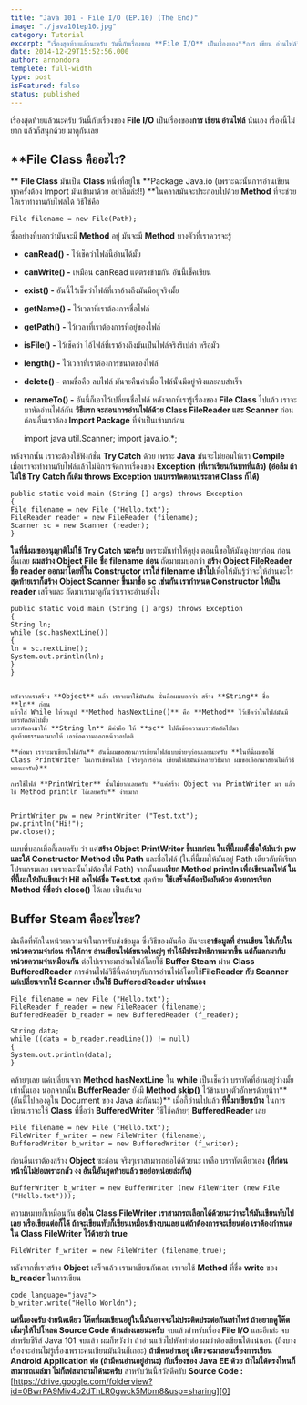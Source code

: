 ```yaml
---
title: "Java 101 - File I/O (EP.10) (The End)"
image: "./java101ep10.jpg"
category: Tutorial
excerpt: "เรื่องสุดท้ายแล้วนะครับ วันนี้กับเรื่องของ **File I/O** เป็นเรื่องของ**การ เขียน อ่านไฟล์** นั่นเอง เรื่องนี้ไม่ยาก แล้วก็สนุกด้วย มาดูกันเลย"
date: 2014-12-29T15:52:56.000
author: arnondora
templete: full-width
type: post
isFeatured: false
status: published
---
```


เรื่องสุดท้ายแล้วนะครับ วันนี้กับเรื่องของ **File I/O** เป็นเรื่องของ**การ เขียน อ่านไฟล์** นั่นเอง เรื่องนี้ไม่ยาก แล้วก็สนุกด้วย มาดูกันเลย

## **File Class คืออะไร?
**
**File Class** มันเป็น **Class** หนึ่งที่อยู่ใน **Package Java.io (เพราะฉะนั้นการอ่านเขียนทุกครั้งต้อง Import มันเข้ามาด้วย อย่าลืมล่ะ!!) **ในคลาสมันจะประกอบไปด้วย **Method** ที่จะช่วยให้เราทำงานกับไฟล์ได้ วิธีใช้คือ


    File filename = new File(Path);


ซึ่งอย่างทื่บอกว่ามันจะมี **Method** อยู่ มันจะมี **Method** บางตัวที่เราควรจะรู้

* **canRead() -** ไว้เช็คว่าไฟล์นี้อ่านได้มั้ย
* **canWrite() -** เหมือน canRead แต่ตรงข้ามกัน อันนี้เช็คเขียน
* **exist()  -** อันนี้ไว้เช็คว่าไฟล์ที่เราอ้างถึงมันมีอยู่จริงมั้ย
* **getName() -** ไว้เวลาที่เราต้องการชื่อไฟล์
* **getPath() -** ไว้เวลาที่เราต้องการที่อยู่ของไฟล์
* **isFile() -** ไว้เช็คว่า ไอ้ไฟล์ที่เราอ้างถึงมันเป็นไฟล์จริงรึเปล่า หรือมั่ว
* **length() -** ไว้เวลาที่เราต้องการขนาดของไฟล์
* **delete() -** ตามชื่อคือ ลบไฟล์ มันจะคืนค่าเมื่อ ไฟล์นั้นมีอยู่จริงและลบสำเร็จ
* **renameTo() -** อันนี้ก็เอาไว้เปลี่ยนชื่อไฟล์
หลังจากที่เรารู้เรื่องของ **File Class** ไปแล้ว เราจะมาหัดอ่านไฟล์กัน **วิธีแรก จะสอนการอ่านไฟล์ด้วย Class FileReader และ Scanner** ก่อน
ก่อนอื่นเราต้อง **Import Package** ที่จำเป็นเข้ามาก่อน


    import java.util.Scanner;
    import java.io.*;


หลังจากนั้น เราจะต้องใช้ฟังก์ชั่น **Try Catch** ด้วย เพราะ **Java** มันจะไม่ยอมให้เรา **Compile** เมื่อเราจะทำงานกับไฟล์แล้วไม่มีการจัดการเรื่องของ **Exception** **(ที่เราเรียนกันบทที่แล้ว) (อ่อลืม ถ้าไม่ใช้ Try Catch ก็เติม throws Exception บนบรรทัดตอนประกาศ Class ก็ได้)**


    public static void main (String [] args) throws Exception
    {
    File filename = new File ("Hello.txt");
    FileReader reader = new FileReader (filename);
    Scanner sc = new Scanner (reader);
    }


**ในที่นี้ผมขออนุญาติไม่ใช้ Try Catch นะครับ** เพราะมันทำให้ดูยุ่ง ตอนนี้ขอให้มันดูง่ายๆก่อน ก่อนอื่นเลย **ผมสร้าง Object File ชื่อ filename ก่อน** ถัดมาผมบอกว่า **สร้าง Object FileReader ชื่อ reader ออกมาโดยที่ใน Constructor เราใส่ filename เข้าไป**เพื่อให้มันรู้ว่าจะให้อ่านอะไร**สุดท้ายเราก็สร้าง Object Scanner ขึ้นมาชื่อ sc เช่นกัน เรากำหนด Constructor ให้เป็น reader** เสร็จและ ถัดมาเรามาดูกันว่าเราจะอ่านยังไง


    public static void main (String [] args) throws Exception
    {
    String ln;
    while (sc.hasNextLine())
    {
    ln = sc.nextLine();
    System.out.println(ln);
    }
    }


    หลังจากเราสร้าง **Object** แล้ว เราจะมาใช้มันกัน นั่นคือผมบอกว่า สร้าง **String** ชื่อ **ln** ก่อน
    แล้วใส่ While ให้วนลูป **Method hasNextLine()** คือ **Method** ไว้เช็คว่าในไฟล์มันมีบรรทัดถัดไปมั้ย
    บรรทัดลงมาให้ **String ln** มีค่าคือ ให้ **sc** ไปดึงข้อความบรรทัดถัดไปมา
    สุดท้ายธรรมดามากให้ เอาข้อความออกหน้าจอปกติ

    **ต่อมา เราจะมาเขียนไฟล์กัน** อันนี้ผมขอสอนการเขียนไฟล์แบบง่ายๆก่อนเลยนะครับ **ในที่นี้ผมขอใช้ Class PrintWriter ในการเขียนไฟล์ (จริงๆการอ่าน เขียนไฟล์มันมีหลายวิธีมาก ผมขอเลือกมาสอนไม่กี่วิธีพอนะครับ)**

    การใช้ไฟล์ **PrintWriter** นั้นไม่ยากเลยครับ **แค่สร้าง Object จาก PrintWriter มา แล้วใช้ Method println ได้เลยครับ** ง่ายมาก


    PrintWriter pw = new PrintWriter ("Test.txt");
    pw.println("Hi!");
    pw.close();


แบบที่บอกเมื่อกี้เลยครับ ว่า แค่**สร้าง Object PrintWriter ขึ้นมาก่อน ในที่นี้ผมตั้งชื่อให้มันว่า pw และให้ Constructor Method เป็น Path** และชื่อไฟล์ (ในที่นี้ผมให้มันอยู่ Path เดียวกับที่เรียกโปรแกรมเลย เพราะฉะนั้นไม่ต้องใส่ Path)
จากนั้นผม**เรียก Method println เพื่อเขียนลงไฟล์ ในที่นี้ผมให้มันเขียนว่า Hi! ลงไฟล์ชื่อ Test.txt**
สุดท้าย **ใช้เสร็จก็ต้องปิดมันด้วย ด้วยการเรียก Method ที่ชื่อว่า close()** ได้เลย เป็นอันจบ

## **Buffer Steam คืออะไรอะ?**
มันคือที่พักในหน่วยความจำในการรับส่งข้อมูล ซึ่งวิธีของมันคือ มันจะเ**อาข้อมูลที่ อ่านเขียน ไปเก็บในหน่วยความจำก่อน ทำให้การ อ่านเขียนไฟล์ขนาดใหญ่ๆ ทำได้มีประสิทธิภาพมากขึ้น แต่ก็แลกมากับหน่วยความจำเหมือนกัน**
ต่อไปเราจะมาอ่านไฟล์โดยใช้ **Buffer Steam** ผ่าน **Class BufferedReader** การอ่านไฟล์วิธีนี้คล้ายๆกับการอ่านไฟล์โดยใช้**FileReader กับ Scanner แค่เปลี่ยนจากใช้ Scanner เป็นใช้ BufferedReader เท่านั้นเอง**


    File filename = new File ("Hello.txt");
    FileReader f_reader = new FileReader (filename);
    BufferedReader b_reader = new BufferedReader (f_reader);

    String data;
    while ((data = b_reader.readLine()) != null)
    {
    System.out.println(data);
    }


คล้ายๆเลย แค่เปลี่ยนจาก **Method hasNextLine** ใน **while** เป็นเช็คว่า บรรทัดที่อ่านอยู่ว่างมั้ย เท่านั้นเอง นอกจากนั้น **BufferReader** ยังมี **Method skip()** ไว้ข้ามบางตัวอักษรด้วยน้าา**(อันนี้ไปลองดูใน Document ของ Java ล่ะกันนะ)**
เมื่อกี้อ่านไปแล้ว **ทีนี้มาเขียนบ้าง** ในการเขียนเราจะใช้ **Class** ที่ชื่อว่า **BufferedWriter** วิธีใช้คล้ายๆ **BufferedReader** เลย


    File filename = new File ("Hello.txt");
    FileWriter f_writer = new FileWriter (filename);
    BufferedWriter b_writer = new BufferedWriter (f_writer);


ก่อนอื่นเราต้องสร้าง **Object** ซะก่อน จริงๆเราสามารถย่อได้ด้วยนะ เหลือ บรรทัดเดียวเอง **(ที่ก่อนหน้านี้ไม่ย่อเพราะกลัว งง อันนี้อันสุดท้ายแล้ว ขอย่อหน่อยล่ะกัน)**


    BufferWriter b_writer = new BufferWriter (new FileWriter (new File ("Hello.txt")));


ความหมายก็เหมือนกัน **อ่อใน Class FileWriter เราสามารถเลือกได้ด้วยนะว่าจะให้มันเขียนทับไปเลย หรือเขียนต่อก็ได้ ถ้าจะเขียนทับก็เขียนเหมือนข้างบนเลย แต่ถ้าต้องการจะเขียนต่อ เราต้องกำหนดใน Class FileWriter ไว้ด้วยว่า true**

    FileWriter f_writer = new FileWriter (filename,true);

หลังจากที่เราสร้าง **Object** เสร็จแล้ว เรามาเขียนกันเลย เราจะใช้ **Method** ที่ชื่อ **write** ของ **b\_reader** ในการเขียน

    code language="java">
    b_writer.write("Hello Worldn");


**แค่นี้เองครับ ง่ายนิดเดียว โค๊ตที่ผมเขียนอยู่ในนี้มันอาจจะไม่ประติดประต่อกันเท่าไหร่ ถ้าอยากดูโค๊ตเต็มๆให้ไปโหลด Source Code ด้านล่างเลยนะครับ**
จบแล้วสำหรับเรื่อง **File I/O** และอีกล่ะ จบสำหรับซีรีส์ Java 101 จบแล้ว ผมก็หวังว่า ถ้าอ่านแล้วไปหัดทำต่อ ผมว่าต้องเขียนได้แน่นอน (ถึงบางเรื่องจะอ่านไม่รู้เรื่องเพราะคนเขียนมันมึนก็เถอะ)
**ถ้ามีคนอ่านอยู่ เดียวจะมาสอนเรื่องการเขียน Android Application ต่อ (ถ้ามีคนอ่านอยู่อ่านะ) กับเรื่องของ Java EE ด้วย**
**ถ้าไม่ได้ตรงไหนก็สามารถเมล์มา ไม่ก็เฟสมาถามได้นะครับ** สำหรับวันนี้สวัสดีครับ
**Source Code :** [https://drive.google.com/folderview?id=0BwrPA9Miv4o2dThLR0gwck5Mbm8&usp=sharing][0]

[0]: https://drive.google.com/folderview?id=0BwrPA9Miv4o2dThLR0gwck5Mbm8&usp=sharing
